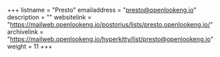 +++ listname = "Presto" emailaddress = "presto@openlookeng.io" description = "" websitelink = "https://mailweb.openlookeng.io/postorius/lists/presto.openlookeng.io/" archivelink = "https://mailweb.openlookeng.io/hyperkitty/list/presto@openlookeng.io" weight = 11 +++
